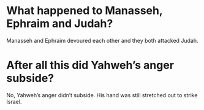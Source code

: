 # What happened to Manasseh, Ephraim and Judah?

Manasseh and Ephraim devoured each other and they both attacked Judah.

# After all this did Yahweh’s anger subside?

No, Yahweh’s anger didn’t subside. His hand was still stretched out to strike Israel.
